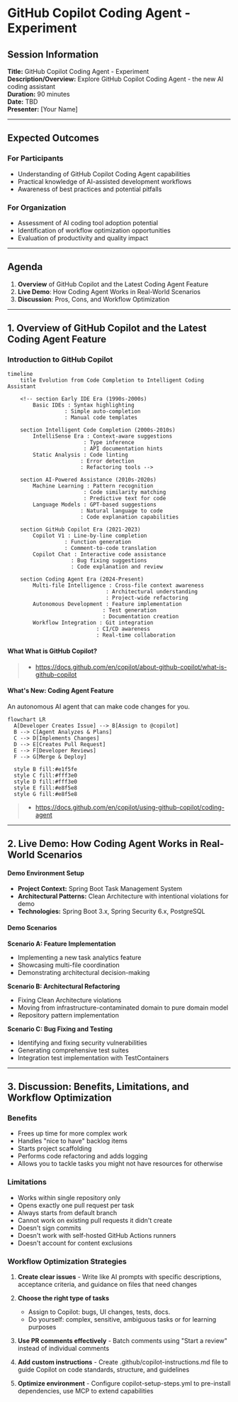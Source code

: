# GitHub Copilot Coding Agent - Experiment

## Session Information
**Title:** GitHub Copilot Coding Agent - Experiment  
**Description/Overview:** Explore GitHub Copilot Coding Agent - the new AI coding assistant  
**Duration:** 90 minutes  
**Date:** TBD  
**Presenter:** [Your Name]  

---

## Expected Outcomes

### For Participants
- Understanding of GitHub Copilot Coding Agent capabilities
- Practical knowledge of AI-assisted development workflows
- Awareness of best practices and potential pitfalls

### For Organization
- Assessment of AI coding tool adoption potential
- Identification of workflow optimization opportunities
- Evaluation of productivity and quality impact

---

## Agenda

1. **Overview** of GitHub Copilot and the Latest Coding Agent Feature
2. **Live Demo**: How Coding Agent Works in Real-World Scenarios
3. **Discussion**: Pros, Cons, and Workflow Optimization

---

## 1. Overview of GitHub Copilot and the Latest Coding Agent Feature
### Introduction to GitHub Copilot

```mermaid
timeline
    title Evolution from Code Completion to Intelligent Coding Assistant
    
    <!-- section Early IDE Era (1990s-2000s)
        Basic IDEs : Syntax highlighting
                  : Simple auto-completion
                  : Manual code templates
    
    section Intelligent Code Completion (2000s-2010s)
        IntelliSense Era : Context-aware suggestions
                        : Type inference
                        : API documentation hints
        Static Analysis : Code linting
                       : Error detection
                       : Refactoring tools -->
    
    section AI-Powered Assistance (2010s-2020s)
        Machine Learning : Pattern recognition
                        : Code similarity matching
                        : Predictive text for code
        Language Models : GPT-based suggestions
                       : Natural language to code
                       : Code explanation capabilities
    
    section GitHub Copilot Era (2021-2023)
        Copilot V1 : Line-by-line completion
                  : Function generation
                  : Comment-to-code translation
        Copilot Chat : Interactive code assistance
                    : Bug fixing suggestions
                    : Code explanation and review
    
    section Coding Agent Era (2024-Present)
        Multi-file Intelligence : Cross-file context awareness
                               : Architectural understanding
                               : Project-wide refactoring
        Autonomous Development : Feature implementation
                              : Test generation
                              : Documentation creation
        Workflow Integration : Git integration
                            : CI/CD awareness
                            : Real-time collaboration
```

#### **What What is GitHub Copilot?**

> - https://docs.github.com/en/copilot/about-github-copilot/what-is-github-copilot

#### **What's New: Coding Agent Feature**
An autonomous AI agent that can make code changes for you.

```mermaid
flowchart LR
  A[Developer Creates Issue] --> B[Assign to @copilot]
  B --> C[Agent Analyzes & Plans]
  C --> D[Implements Changes]
  D --> E[Creates Pull Request]
  E --> F[Developer Reviews]
  F --> G[Merge & Deploy]
  
  style B fill:#e1f5fe
  style C fill:#fff3e0
  style D fill:#fff3e0
  style E fill:#e8f5e8
  style G fill:#e8f5e8
```
  
> - https://docs.github.com/en/copilot/using-github-copilot/coding-agent

---

## 2. Live Demo: How Coding Agent Works in Real-World Scenarios

#### Demo Environment Setup
- **Project Context:** Spring Boot Task Management System
- **Architectural Patterns:** Clean Architecture with intentional violations for demo
- **Technologies:** Spring Boot 3.x, Spring Security 6.x, PostgreSQL

#### Demo Scenarios

**Scenario A: Feature Implementation**
- Implementing a new task analytics feature
- Showcasing multi-file coordination
- Demonstrating architectural decision-making

**Scenario B: Architectural Refactoring**
- Fixing Clean Architecture violations
- Moving from infrastructure-contaminated domain to pure domain model
- Repository pattern implementation

**Scenario C: Bug Fixing and Testing**
- Identifying and fixing security vulnerabilities
- Generating comprehensive test suites
- Integration test implementation with TestContainers

---

## 3. Discussion: Benefits, Limitations, and Workflow Optimization

### Benefits

- Frees up time for more complex work
- Handles "nice to have" backlog items
- Starts project scaffolding
- Performs code refactoring and adds logging
- Allows you to tackle tasks you might not have resources for otherwise

### Limitations

- Works within single repository only
- Opens exactly one pull request per task
- Always starts from default branch
- Cannot work on existing pull requests it didn't create
- Doesn't sign commits
- Doesn't work with self-hosted GitHub Actions runners
- Doesn't account for content exclusions

### Workflow Optimization Strategies

1. **Create clear issues** - Write like AI prompts with specific descriptions, acceptance criteria, and guidance on files that need changes
2. **Choose the right type of tasks**

    - Assign to Copilot: bugs, UI changes, tests, docs.
    - Do yourself: complex, sensitive, ambiguous tasks or for learning purposes

3. **Use PR comments effectively** - Batch comments using "Start a review" instead of individual comments
4. **Add custom instructions** - Create .github/copilot-instructions.md file to guide Copilot on code standards, structure, and guidelines
5. **Optimize environment** - Configure copilot-setup-steps.yml to pre-install dependencies, use MCP to extend capabilities
